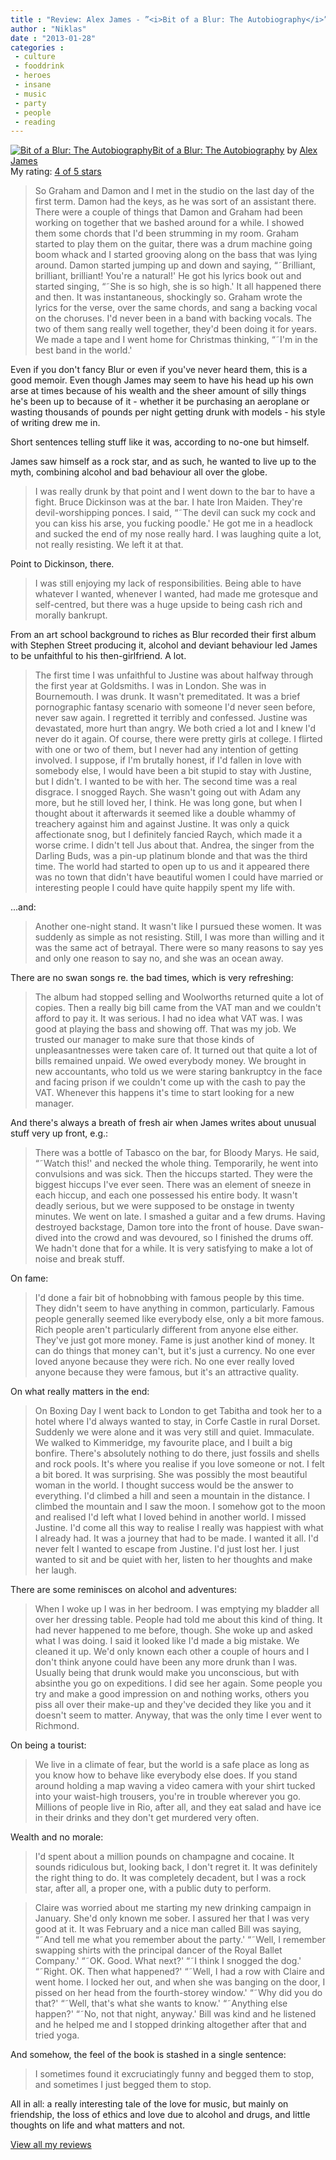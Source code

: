 ```yaml
---
title : "Review: Alex James - ”<i>Bit of a Blur: The Autobiography</i>”"
author : "Niklas"
date : "2013-01-28"
categories : 
 - culture
 - fooddrink
 - heroes
 - insane
 - music
 - party
 - people
 - reading
---
```


[![Bit of a Blur: The Autobiography](http://d.gr-assets.com/books/1328846772m/1080554.jpg)](http://www.goodreads.com/book/show/1080554)[Bit of a Blur: The Autobiography](http://www.goodreads.com/book/show/1080554) by [Alex James](http://www.goodreads.com/author/show/535319)  
My rating: [4 of 5 stars](http://www.goodreads.com/review/show/509714685)  
  

> So Graham and Damon and I met in the studio on the last day of the first term. Damon had the keys, as he was sort of an assistant there. There were a couple of things that Damon and Graham had been working on together that we bashed around for a while. I showed them some chords that I'd been strumming in my room. Graham started to play them on the guitar, there was a drum machine going boom whack and I started grooving along on the bass that was lying around. Damon started jumping up and down and saying, “˜Brilliant, brilliant, brilliant! You're a natural!' He got his lyrics book out and started singing, “˜She is so high, she is so high.' It all happened there and then. It was instantaneous, shockingly so. Graham wrote the lyrics for the verse, over the same chords, and sang a backing vocal on the choruses. I'd never been in a band with backing vocals. The two of them sang really well together, they'd been doing it for years. We made a tape and I went home for Christmas thinking, “˜I'm in the best band in the world.'

Even if you don't fancy Blur or even if you've never heard them, this is a good memoir. Even though James may seem to have his head up his own arse at times because of his wealth and the sheer amount of silly things he's been up to because of it - whether it be purchasing an aeroplane or wasting thousands of pounds per night getting drunk with models - his style of writing drew me in.

Short sentences telling stuff like it was, according to no-one but himself.

James saw himself as a rock star, and as such, he wanted to live up to the myth, combining alcohol and bad behaviour all over the globe.

> I was really drunk by that point and I went down to the bar to have a fight. Bruce Dickinson was at the bar. I hate Iron Maiden. They're devil-worshipping ponces. I said, “˜The devil can suck my cock and you can kiss his arse, you fucking poodle.' He got me in a headlock and sucked the end of my nose really hard. I was laughing quite a lot, not really resisting. We left it at that.

Point to Dickinson, there.

> I was still enjoying my lack of responsibilities. Being able to have whatever I wanted, whenever I wanted, had made me grotesque and self-centred, but there was a huge upside to being cash rich and morally bankrupt.

From an art school background to riches as Blur recorded their first album with Stephen Street producing it, alcohol and deviant behaviour led James to be unfaithful to his then-girlfriend. A lot.

> The first time I was unfaithful to Justine was about halfway through the first year at Goldsmiths. I was in London. She was in Bournemouth. I was drunk. It wasn't premeditated. It was a brief pornographic fantasy scenario with someone I'd never seen before, never saw again. I regretted it terribly and confessed. Justine was devastated, more hurt than angry. We both cried a lot and I knew I'd never do it again. Of course, there were pretty girls at college. I flirted with one or two of them, but I never had any intention of getting involved. I suppose, if I'm brutally honest, if I'd fallen in love with somebody else, I would have been a bit stupid to stay with Justine, but I didn't. I wanted to be with her. The second time was a real disgrace. I snogged Raych. She wasn't going out with Adam any more, but he still loved her, I think. He was long gone, but when I thought about it afterwards it seemed like a double whammy of treachery against him and against Justine. It was only a quick affectionate snog, but I definitely fancied Raych, which made it a worse crime. I didn't tell Jus about that. Andrea, the singer from the Darling Buds, was a pin-up platinum blonde and that was the third time. The world had started to open up to us and it appeared there was no town that didn't have beautiful women I could have married or interesting people I could have quite happily spent my life with.

...and:

> Another one-night stand. It wasn't like I pursued these women. It was suddenly as simple as not resisting. Still, I was more than willing and it was the same act of betrayal. There were so many reasons to say yes and only one reason to say no, and she was an ocean away.

There are no swan songs re. the bad times, which is very refreshing:

> The album had stopped selling and Woolworths returned quite a lot of copies. Then a really big bill came from the VAT man and we couldn't afford to pay it. It was serious. I had no idea what VAT was. I was good at playing the bass and showing off. That was my job. We trusted our manager to make sure that those kinds of unpleasantnesses were taken care of. It turned out that quite a lot of bills remained unpaid. We owed everybody money. We brought in new accountants, who told us we were staring bankruptcy in the face and facing prison if we couldn't come up with the cash to pay the VAT. Whenever this happens it's time to start looking for a new manager.

And there's always a breath of fresh air when James writes about unusual stuff very up front, e.g.:

> There was a bottle of Tabasco on the bar, for Bloody Marys. He said, “˜Watch this!' and necked the whole thing. Temporarily, he went into convulsions and was sick. Then the hiccups started. They were the biggest hiccups I've ever seen. There was an element of sneeze in each hiccup, and each one possessed his entire body. It wasn't deadly serious, but we were supposed to be onstage in twenty minutes. We went on late. I smashed a guitar and a few drums. Having destroyed backstage, Damon tore into the front of house. Dave swan-dived into the crowd and was devoured, so I finished the drums off. We hadn't done that for a while. It is very satisfying to make a lot of noise and break stuff.

On fame:

> I'd done a fair bit of hobnobbing with famous people by this time. They didn't seem to have anything in common, particularly. Famous people generally seemed like everybody else, only a bit more famous. Rich people aren't particularly different from anyone else either. They've just got more money. Fame is just another kind of money. It can do things that money can't, but it's just a currency. No one ever loved anyone because they were rich. No one ever really loved anyone because they were famous, but it's an attractive quality.

On what really matters in the end:

> On Boxing Day I went back to London to get Tabitha and took her to a hotel where I'd always wanted to stay, in Corfe Castle in rural Dorset. Suddenly we were alone and it was very still and quiet. Immaculate. We walked to Kimmeridge, my favourite place, and I built a big bonfire. There's absolutely nothing to do there, just fossils and shells and rock pools. It's where you realise if you love someone or not. I felt a bit bored. It was surprising. She was possibly the most beautiful woman in the world. I thought success would be the answer to everything. I'd climbed a hill and seen a mountain in the distance. I climbed the mountain and I saw the moon. I somehow got to the moon and realised I'd left what I loved behind in another world. I missed Justine. I'd come all this way to realise I really was happiest with what I already had. It was a journey that had to be made. I wanted it all. I'd never felt I wanted to escape from Justine. I'd just lost her. I just wanted to sit and be quiet with her, listen to her thoughts and make her laugh.

There are some reminisces on alcohol and adventures:

> When I woke up I was in her bedroom. I was emptying my bladder all over her dressing table. People had told me about this kind of thing. It had never happened to me before, though. She woke up and asked what I was doing. I said it looked like I'd made a big mistake. We cleaned it up. We'd only known each other a couple of hours and I don't think anyone could have been any more drunk than I was. Usually being that drunk would make you unconscious, but with absinthe you go on expeditions. I did see her again. Some people you try and make a good impression on and nothing works, others you piss all over their make-up and they've decided they like you and it doesn't seem to matter. Anyway, that was the only time I ever went to Richmond.

On being a tourist:

> We live in a climate of fear, but the world is a safe place as long as you know how to behave like everybody else does. If you stand around holding a map waving a video camera with your shirt tucked into your waist-high trousers, you're in trouble wherever you go. Millions of people live in Rio, after all, and they eat salad and have ice in their drinks and they don't get murdered very often.

Wealth and no morale:

> I'd spent about a million pounds on champagne and cocaine. It sounds ridiculous but, looking back, I don't regret it. It was definitely the right thing to do. It was completely decadent, but I was a rock star, after all, a proper one, with a public duty to perform.

> Claire was worried about me starting my new drinking campaign in January. She'd only known me sober. I assured her that I was very good at it. It was February and a nice man called Bill was saying, “˜And tell me what you remember about the party.' “˜Well, I remember swapping shirts with the principal dancer of the Royal Ballet Company.' “˜OK. Good. What next?' “˜I think I snogged the dog.' “˜Right. OK. Then what happened?' “˜Well, I had a row with Claire and went home. I locked her out, and when she was banging on the door, I pissed on her head from the fourth-storey window.' “˜Why did you do that?' “˜Well, that's what she wants to know.' “˜Anything else happen?' “˜No, not that night, anyway.' Bill was kind and he listened and he helped me and I stopped drinking altogether after that and tried yoga.

And somehow, the feel of the book is stashed in a single sentence:

> I sometimes found it excruciatingly funny and begged them to stop, and sometimes I just begged them to stop.

All in all: a really interesting tale of the love for music, but mainly on friendship, the loss of ethics and love due to alcohol and drugs, and little thoughts on life and what matters and not.  
  
[View all my reviews](http://www.goodreads.com/review/show/509714685)
